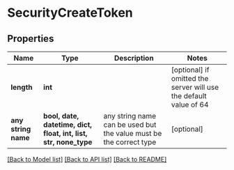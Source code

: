 # SecurityCreateToken


## Properties
Name | Type | Description | Notes
------------ | ------------- | ------------- | -------------
**length** | **int** |  | [optional]  if omitted the server will use the default value of 64
**any string name** | **bool, date, datetime, dict, float, int, list, str, none_type** | any string name can be used but the value must be the correct type | [optional]

[[Back to Model list]](../README.md#documentation-for-models) [[Back to API list]](../README.md#documentation-for-api-endpoints) [[Back to README]](../README.md)


